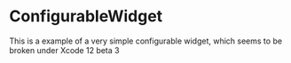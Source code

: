 # ConfigurableWidget
This is a example of a very simple configurable widget, which seems to be broken under Xcode 12 beta 3
